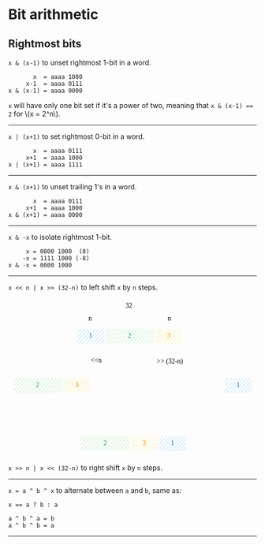 # Bit arithmetic

## Rightmost bits

`x & (x-1)` to unset rightmost 1-bit in a word.

```
       x  = aaaa 1000
     x-1  = aaaa 0111
x & (x-1) = aaaa 0000 
```

`x` will have only one bit set if it's a power of two, meaning that `x & (x-1) == 2` for \\(x = 2^n\\).

<hr>

`x | (x+1)` to set rightmost 0-bit in a word. 

```
       x  = aaaa 0111 
     x+1  = aaaa 1000
x | (x+1) = aaaa 1111 
```

<hr>

`x & (x+1)` to unset trailing 1's in a word. 

```    
       x  = aaaa 0111
     x+1  = aaaa 1000
x & (x+1) = aaaa 0000
```

<hr>

`x & -x` to isolate rightmost 1-bit. 

```    
     x = 0000 1000  (8)
    -x = 1111 1000 (-8)
x & -x = 0000 1000
```

<hr>

`x << n | x >> (32-n)` to left shift `x` by `n` steps.

<svg version="1.1" xmlns="http://www.w3.org/2000/svg" viewBox="0 0 733.3225917323235 466.3973578721682" width="640">
  <g stroke-linecap="round" transform="translate(198.154648172349 84.26876312641892) rotate(0 160.8936525327186 27.51340435454786)"><path d="M13.76 0 C84.17 0, 154.58 0, 308.03 0 M13.76 0 C90.07 0, 166.38 0, 308.03 0 M308.03 0 C317.2 0, 321.79 4.59, 321.79 13.76 M308.03 0 C317.2 0, 321.79 4.59, 321.79 13.76 M321.79 13.76 C321.79 19.68, 321.79 25.61, 321.79 41.27 M321.79 13.76 C321.79 23.12, 321.79 32.48, 321.79 41.27 M321.79 41.27 C321.79 50.44, 317.2 55.03, 308.03 55.03 M321.79 41.27 C321.79 50.44, 317.2 55.03, 308.03 55.03 M308.03 55.03 C195.42 55.03, 82.81 55.03, 13.76 55.03 M308.03 55.03 C195.4 55.03, 82.76 55.03, 13.76 55.03 M13.76 55.03 C4.59 55.03, 0 50.44, 0 41.27 M13.76 55.03 C4.59 55.03, 0 50.44, 0 41.27 M0 41.27 C0 34.82, 0 28.37, 0 13.76 M0 41.27 C0 34.34, 0 27.42, 0 13.76 M0 13.76 C0 4.59, 4.59 0, 13.76 0 M0 13.76 C0 4.59, 4.59 0, 13.76 0" stroke="var(--md-code-fg-color)" stroke-width="2" fill="none"></path></g><g stroke-linecap="round" transform="translate(204.1358432691694 90.2499308435846) rotate(0 38.8776449208864 21.233182358472078)"><path d="M0 0 C0 0, 0 0, 0 0 M0 0 C0 0, 0 0, 0 0 M0.13 12.04 C3.96 7.64, 7.78 3.25, 10.63 -0.03 M0.13 12.04 C2.55 9.26, 4.98 6.47, 10.63 -0.03 M0.27 24.08 C5 18.64, 9.72 13.2, 21.26 -0.07 M0.27 24.08 C8.19 14.97, 16.11 5.86, 21.26 -0.07 M-0.26 36.88 C10 25.07, 20.27 13.27, 31.89 -0.1 M-0.26 36.88 C7.12 28.39, 14.49 19.91, 31.89 -0.1 M5.12 42.88 C18.19 27.86, 31.25 12.83, 42.52 -0.14 M5.12 42.88 C15.5 30.95, 25.87 19.01, 42.52 -0.14 M15.76 42.85 C29.52 27.02, 43.28 11.19, 53.15 -0.17 M15.76 42.85 C23.3 34.17, 30.84 25.49, 53.15 -0.17 M26.39 42.81 C36.62 31.03, 46.86 19.26, 63.78 -0.21 M26.39 42.81 C34.83 33.1, 43.27 23.39, 63.78 -0.21 M37.02 42.78 C44.8 33.83, 52.57 24.88, 74.41 -0.24 M37.02 42.78 C50.82 26.9, 64.62 11.02, 74.41 -0.24 M47.65 42.74 C55.25 34, 62.85 25.25, 77.82 8.03 M47.65 42.74 C53.7 35.77, 59.76 28.8, 77.82 8.03 M58.28 42.71 C62.66 37.66, 67.05 32.61, 77.96 20.07 M58.28 42.71 C64.02 36.09, 69.77 29.48, 77.96 20.07 M68.91 42.67 C72.33 38.74, 75.75 34.8, 78.09 32.11 M68.91 42.67 C72.3 38.76, 75.7 34.85, 78.09 32.11" stroke="#a5d8ff" stroke-width="1" fill="none"></path><path d="M0 0 C28.33 0, 56.66 0, 77.76 0 M0 0 C24.61 0, 49.23 0, 77.76 0 M77.76 0 C77.76 15.89, 77.76 31.77, 77.76 42.47 M77.76 0 C77.76 15.42, 77.76 30.84, 77.76 42.47 M77.76 42.47 C50.85 42.47, 23.94 42.47, 0 42.47 M77.76 42.47 C50.33 42.47, 22.9 42.47, 0 42.47 M0 42.47 C0 25.86, 0 9.26, 0 0 M0 42.47 C0 33, 0 23.52, 0 0" fill="none"></path></g><g transform="translate(240.30348910558314 98.98311320205667) rotate(0 2.7099990844726562 12.5)"><text x="2.7099990844726562" y="17.52" font-family="Virgil, Segoe UI Emoji" font-size="20px" fill="#1971c2" text-anchor="middle" style="white-space: pre;" direction="ltr" dominant-baseline="alphabetic">1</text></g><g stroke-linecap="round" transform="translate(435.34802717029334 90.36908955095547) rotate(0 38.87764492088638 21.233182358472078)"><path d="M0 0 C0 0, 0 0, 0 0 M0 0 C0 0, 0 0, 0 0 M0.13 12.04 C2.82 8.95, 5.51 5.86, 10.63 -0.03 M0.13 12.04 C3.4 8.29, 6.66 4.53, 10.63 -0.03 M0.27 24.08 C4.87 18.79, 9.47 13.49, 21.26 -0.07 M0.27 24.08 C7 16.34, 13.73 8.59, 21.26 -0.07 M-0.26 36.88 C11.32 23.56, 22.89 10.25, 31.89 -0.1 M-0.26 36.88 C11.37 23.51, 22.99 10.13, 31.89 -0.1 M5.12 42.88 C19.94 25.84, 34.76 8.79, 42.52 -0.14 M5.12 42.88 C18.14 27.91, 31.15 12.94, 42.52 -0.14 M15.76 42.85 C24.44 32.85, 33.13 22.86, 53.15 -0.17 M15.76 42.85 C26.72 30.23, 37.69 17.61, 53.15 -0.17 M26.39 42.81 C34.34 33.67, 42.29 24.52, 63.78 -0.21 M26.39 42.81 C34.12 33.91, 41.86 25.01, 63.78 -0.21 M37.02 42.78 C47.29 30.96, 57.56 19.14, 74.41 -0.24 M37.02 42.78 C47.9 30.25, 58.79 17.73, 74.41 -0.24 M47.65 42.74 C53.75 35.72, 59.86 28.69, 77.82 8.03 M47.65 42.74 C54.83 34.48, 62.01 26.22, 77.82 8.03 M58.28 42.71 C65.73 34.14, 73.18 25.57, 77.96 20.07 M58.28 42.71 C62.73 37.59, 67.18 32.47, 77.96 20.07 M68.91 42.67 C71.1 40.15, 73.29 37.63, 78.09 32.11 M68.91 42.67 C70.91 40.37, 72.9 38.07, 78.09 32.11" stroke="#ffec99" stroke-width="1" fill="none"></path><path d="M0 0 C28.8 0, 57.6 0, 77.76 0 M0 0 C20.29 0, 40.59 0, 77.76 0 M77.76 0 C77.76 16.58, 77.76 33.16, 77.76 42.47 M77.76 0 C77.76 14.5, 77.76 29.01, 77.76 42.47 M77.76 42.47 C51.11 42.47, 24.47 42.47, 0 42.47 M77.76 42.47 C48.37 42.47, 18.99 42.47, 0 42.47 M0 42.47 C0 29.41, 0 16.35, 0 0 M0 42.47 C0 27.95, 0 13.43, 0 0" fill="none"></path></g><g transform="translate(467.41567453258597 99.10227190942754) rotate(0 6.80999755859375 12.5)"><text x="6.80999755859375" y="17.52" font-family="Virgil, Segoe UI Emoji" font-size="20px" fill="#f08c00" text-anchor="middle" style="white-space: pre;" direction="ltr" dominant-baseline="alphabetic">3</text></g><g stroke-linecap="round" transform="translate(287.194716019692 90.2102346969821) rotate(0 71.17599987695957 21.233182358472078)"><path d="M0 0 C0 0, 0 0, 0 0 M0 0 C0 0, 0 0, 0 0 M0.13 12.04 C2.73 9.06, 5.32 6.07, 10.63 -0.03 M0.13 12.04 C3.98 7.61, 7.83 3.19, 10.63 -0.03 M0.27 24.08 C5.93 17.56, 11.6 11.05, 21.26 -0.07 M0.27 24.08 C5.26 18.33, 10.26 12.59, 21.26 -0.07 M-0.26 36.88 C8.89 26.35, 18.04 15.83, 31.89 -0.1 M-0.26 36.88 C7.54 27.91, 15.34 18.94, 31.89 -0.1 M5.12 42.88 C16.6 29.68, 28.08 16.47, 42.52 -0.14 M5.12 42.88 C13.03 33.78, 20.94 24.68, 42.52 -0.14 M15.76 42.85 C28.67 27.99, 41.58 13.13, 53.15 -0.17 M15.76 42.85 C24.07 33.28, 32.38 23.72, 53.15 -0.17 M26.39 42.81 C37.53 29.99, 48.68 17.16, 63.78 -0.21 M26.39 42.81 C39.54 27.68, 52.7 12.54, 63.78 -0.21 M37.02 42.78 C50.11 27.71, 63.21 12.64, 74.41 -0.24 M37.02 42.78 C49.32 28.62, 61.63 14.47, 74.41 -0.24 M47.65 42.74 C57.75 31.12, 67.85 19.5, 85.04 -0.28 M47.65 42.74 C58.45 30.31, 69.26 17.88, 85.04 -0.28 M58.28 42.71 C66 33.83, 73.71 24.95, 95.67 -0.31 M58.28 42.71 C66.68 33.03, 75.09 23.36, 95.67 -0.31 M68.91 42.67 C83.31 26.1, 97.72 9.53, 106.3 -0.34 M68.91 42.67 C81.7 27.96, 94.49 13.24, 106.3 -0.34 M79.54 42.64 C90.81 29.67, 102.08 16.71, 116.27 0.38 M79.54 42.64 C90.96 29.5, 102.38 16.36, 116.27 0.38 M90.17 42.6 C99.06 32.37, 107.95 22.14, 126.91 0.34 M90.17 42.6 C98.23 33.33, 106.3 24.05, 126.91 0.34 M100.8 42.57 C109.25 32.84, 117.71 23.12, 137.54 0.31 M100.8 42.57 C109.15 32.96, 117.51 23.34, 137.54 0.31 M111.43 42.54 C123.23 28.96, 135.03 15.38, 142.92 6.31 M111.43 42.54 C121.46 31, 131.49 19.46, 142.92 6.31 M122.06 42.5 C127.12 36.67, 132.19 30.84, 143.05 18.35 M122.06 42.5 C129.49 33.95, 136.92 25.41, 143.05 18.35 M132.69 42.47 C136.17 38.46, 139.65 34.46, 142.53 31.15 M132.69 42.47 C134.9 39.91, 137.12 37.36, 142.53 31.15" stroke="#b2f2bb" stroke-width="1" fill="none"></path><path d="M0 0 C50.9 0, 101.8 0, 142.35 0 M0 0 C36.01 0, 72.01 0, 142.35 0 M142.35 0 C142.35 12.18, 142.35 24.35, 142.35 42.47 M142.35 0 C142.35 9.74, 142.35 19.48, 142.35 42.47 M142.35 42.47 C109.34 42.47, 76.33 42.47, 0 42.47 M142.35 42.47 C97.35 42.47, 52.34 42.47, 0 42.47 M0 42.47 C0 25.59, 0 8.71, 0 0 M0 42.47 C0 29.28, 0 16.09, 0 0" fill="none"></path></g><g transform="translate(351.25072077946413 98.94341705545418) rotate(0 7.1199951171875 12.5)"><text x="7.1199951171875" y="17.52" font-family="Virgil, Segoe UI Emoji" font-size="20px" fill="#2f9e44" text-anchor="middle" style="white-space: pre;" direction="ltr" dominant-baseline="alphabetic">2</text></g><g mask="url(#mask-PkLObzmtgXPL7o27L1Ks4)" stroke-linecap="round"><g transform="translate(437.57397350234373 60.98681309022649) rotate(0 37.577661791567266 -0.3030550569984598)"><path d="M0 0 C17.01 -0.14, 34.02 -0.27, 75.16 -0.61 M0 0 C16.47 -0.13, 32.94 -0.27, 75.16 -0.61" stroke="var(--md-code-fg-color)" stroke-width="2" fill="none"></path></g><g transform="translate(437.57397350234373 60.98681309022649) rotate(0 37.577661791567266 -0.3030550569984598)"><path d="M23.42 -8.74 C18.12 -6.76, 12.82 -4.78, 0 0 M23.42 -8.74 C18.29 -6.82, 13.16 -4.91, 0 0" stroke="var(--md-code-fg-color)" stroke-width="2" fill="none"></path></g><g transform="translate(437.57397350234373 60.98681309022649) rotate(0 37.577661791567266 -0.3030550569984598)"><path d="M23.56 8.36 C18.23 6.47, 12.9 4.58, 0 0 M23.56 8.36 C18.4 6.53, 13.24 4.7, 0 0" stroke="var(--md-code-fg-color)" stroke-width="2" fill="none"></path></g><g transform="translate(437.57397350234373 60.98681309022649) rotate(0 37.577661791567266 -0.3030550569984598)"><path d="M51.73 8.13 C57.03 6.16, 62.33 4.18, 75.16 -0.61 M51.73 8.13 C56.86 6.22, 62 4.3, 75.16 -0.61" stroke="var(--md-code-fg-color)" stroke-width="2" fill="none"></path></g><g transform="translate(437.57397350234373 60.98681309022649) rotate(0 37.577661791567266 -0.3030550569984598)"><path d="M51.59 -8.97 C56.93 -7.07, 62.26 -5.18, 75.16 -0.61 M51.59 -8.97 C56.76 -7.13, 61.92 -5.3, 75.16 -0.61" stroke="var(--md-code-fg-color)" stroke-width="2" fill="none"></path></g></g><mask id="mask-PkLObzmtgXPL7o27L1Ks4"><rect x="0" y="0" fill="#fff" width="612.7292970854783" height="161.5929232042234"></rect><rect x="470.4816371249657" y="48.18375803322803" fill="#000" width="9.339996337890625" height="25" opacity="1"></rect></mask><g transform="translate(470.4816371249657 48.18375803322803) rotate(0 4.6699981689453125 12.5)"><text x="4.6699981689453125" y="17.52" font-family="Virgil, Segoe UI Emoji" font-size="20px" fill="var(--md-code-fg-color)" text-anchor="middle" style="white-space: pre;" direction="ltr" dominant-baseline="alphabetic">n</text></g><g mask="url(#mask-sZ3B50-54gH8lMGO_gsHP)" stroke-linecap="round"><g transform="translate(204.22870999434198 60.077703408575985) rotate(0 37.577661791567266 -0.3030550569984598)"><path d="M0 0 C26.25 -0.21, 52.5 -0.42, 75.16 -0.61 M0 0 C17.06 -0.14, 34.13 -0.28, 75.16 -0.61" stroke="var(--md-code-fg-color)" stroke-width="2" fill="none"></path></g><g transform="translate(204.22870999434198 60.077703408575985) rotate(0 37.577661791567266 -0.3030550569984598)"><path d="M23.42 -8.74 C15.24 -5.69, 7.06 -2.64, 0 0 M23.42 -8.74 C18.1 -6.76, 12.79 -4.77, 0 0" stroke="var(--md-code-fg-color)" stroke-width="2" fill="none"></path></g><g transform="translate(204.22870999434198 60.077703408575985) rotate(0 37.577661791567266 -0.3030550569984598)"><path d="M23.56 8.36 C15.33 5.44, 7.1 2.52, 0 0 M23.56 8.36 C18.21 6.46, 12.86 4.56, 0 0" stroke="var(--md-code-fg-color)" stroke-width="2" fill="none"></path></g><g transform="translate(204.22870999434198 60.077703408575985) rotate(0 37.577661791567266 -0.3030550569984598)"><path d="M51.73 8.13 C59.91 5.08, 68.09 2.03, 75.16 -0.61 M51.73 8.13 C57.05 6.15, 62.37 4.17, 75.16 -0.61" stroke="var(--md-code-fg-color)" stroke-width="2" fill="none"></path></g><g transform="translate(204.22870999434198 60.077703408575985) rotate(0 37.577661791567266 -0.3030550569984598)"><path d="M51.59 -8.97 C59.82 -6.05, 68.05 -3.13, 75.16 -0.61 M51.59 -8.97 C56.94 -7.07, 62.29 -5.17, 75.16 -0.61" stroke="var(--md-code-fg-color)" stroke-width="2" fill="none"></path></g></g><mask id="mask-sZ3B50-54gH8lMGO_gsHP"><rect x="0" y="0" fill="#fff" width="379.38403357747654" height="160.6838135225729"></rect><rect x="237.1363736169639" y="47.274648351577525" fill="#000" width="9.339996337890625" height="25" opacity="1"></rect></mask><g transform="translate(237.1363736169639 47.274648351577525) rotate(0 4.6699981689453125 12.5)"><text x="4.6699981689453125" y="17.52" font-family="Virgil, Segoe UI Emoji" font-size="20px" fill="var(--md-code-fg-color)" text-anchor="middle" style="white-space: pre;" direction="ltr" dominant-baseline="alphabetic">n</text></g><g mask="url(#mask-3GFBvl-wQtTiCeFtPo08C)" stroke-linecap="round"><g transform="translate(205.44087473299095 24.015233667983665) rotate(0 150.31071652795032 -1.515233667983665)"><path d="M0 0 C106.31 -1.07, 212.63 -2.14, 300.62 -3.03 M0 0 C68.87 -0.69, 137.74 -1.39, 300.62 -3.03" stroke="var(--md-code-fg-color)" stroke-width="2" fill="none"></path></g><g transform="translate(205.44087473299095 24.015233667983665) rotate(0 150.31071652795032 -1.515233667983665)"><path d="M23.4 -8.79 C15.13 -5.68, 6.85 -2.57, 0 0 M23.4 -8.79 C18.04 -6.77, 12.68 -4.76, 0 0" stroke="var(--md-code-fg-color)" stroke-width="2" fill="none"></path></g><g transform="translate(205.44087473299095 24.015233667983665) rotate(0 150.31071652795032 -1.515233667983665)"><path d="M23.58 8.31 C15.24 5.37, 6.9 2.43, 0 0 M23.58 8.31 C18.18 6.41, 12.77 4.5, 0 0" stroke="var(--md-code-fg-color)" stroke-width="2" fill="none"></path></g><g transform="translate(205.44087473299095 24.015233667983665) rotate(0 150.31071652795032 -1.515233667983665)"><path d="M277.22 5.76 C285.49 2.65, 293.77 -0.46, 300.62 -3.03 M277.22 5.76 C282.58 3.74, 287.94 1.73, 300.62 -3.03" stroke="var(--md-code-fg-color)" stroke-width="2" fill="none"></path></g><g transform="translate(205.44087473299095 24.015233667983665) rotate(0 150.31071652795032 -1.515233667983665)"><path d="M277.04 -11.34 C285.38 -8.4, 293.72 -5.46, 300.62 -3.03 M277.04 -11.34 C282.45 -9.44, 287.85 -7.53, 300.62 -3.03" stroke="var(--md-code-fg-color)" stroke-width="2" fill="none"></path></g></g><mask id="mask-3GFBvl-wQtTiCeFtPo08C"><rect x="0" y="0" fill="#fff" width="606.0623077888915" height="127.045701003951"></rect><rect x="341.82159858516" y="10" fill="#000" width="27.8599853515625" height="25" opacity="1"></rect></mask><g transform="translate(341.82159858515996 10) rotate(0 13.929992675781278 12.5)"><text x="13.92999267578125" y="17.52" font-family="Virgil, Segoe UI Emoji" font-size="20px" fill="var(--md-code-fg-color)" text-anchor="middle" style="white-space: pre;" direction="ltr" dominant-baseline="alphabetic">32</text></g><g stroke-linecap="round" transform="translate(10 228.63487259344376) rotate(0 160.8936525327186 27.513404354547873)"><path d="M13.76 0 C108.79 0, 203.82 0, 308.03 0 M13.76 0 C125.14 0, 236.52 0, 308.03 0 M308.03 0 C317.2 0, 321.79 4.59, 321.79 13.76 M308.03 0 C317.2 0, 321.79 4.59, 321.79 13.76 M321.79 13.76 C321.79 19.43, 321.79 25.11, 321.79 41.27 M321.79 13.76 C321.79 23.85, 321.79 33.95, 321.79 41.27 M321.79 41.27 C321.79 50.44, 317.2 55.03, 308.03 55.03 M321.79 41.27 C321.79 50.44, 317.2 55.03, 308.03 55.03 M308.03 55.03 C233.46 55.03, 158.89 55.03, 13.76 55.03 M308.03 55.03 C204.64 55.03, 101.25 55.03, 13.76 55.03 M13.76 55.03 C4.59 55.03, 0 50.44, 0 41.27 M13.76 55.03 C4.59 55.03, 0 50.44, 0 41.27 M0 41.27 C0 31.97, 0 22.66, 0 13.76 M0 41.27 C0 33.69, 0 26.12, 0 13.76 M0 13.76 C0 4.59, 4.59 0, 13.76 0 M0 13.76 C0 4.59, 4.59 0, 13.76 0" stroke="var(--md-code-fg-color)" stroke-width="2" fill="none"></path></g><g stroke-linecap="round" transform="translate(164.15884589022917 235.34130913197723) rotate(0 38.87764492088638 21.233182358472078)"><path d="M0 0 C0 0, 0 0, 0 0 M0 0 C0 0, 0 0, 0 0 M0.13 12.04 C4.21 7.35, 8.29 2.66, 10.63 -0.03 M0.13 12.04 C3.21 8.5, 6.28 4.97, 10.63 -0.03 M0.27 24.08 C5.49 18.08, 10.71 12.07, 21.26 -0.07 M0.27 24.08 C5.31 18.28, 10.35 12.49, 21.26 -0.07 M-0.26 36.88 C6.59 29, 13.44 21.12, 31.89 -0.1 M-0.26 36.88 C10.39 24.63, 21.03 12.39, 31.89 -0.1 M5.12 42.88 C15.57 30.86, 26.02 18.84, 42.52 -0.14 M5.12 42.88 C18.05 28.01, 30.98 13.14, 42.52 -0.14 M15.76 42.85 C23.85 33.54, 31.94 24.23, 53.15 -0.17 M15.76 42.85 C24.29 33.02, 32.83 23.2, 53.15 -0.17 M26.39 42.81 C38.25 29.16, 50.12 15.51, 63.78 -0.21 M26.39 42.81 C37.04 30.55, 47.7 18.29, 63.78 -0.21 M37.02 42.78 C46.46 31.91, 55.91 21.04, 74.41 -0.24 M37.02 42.78 C47.49 30.73, 57.96 18.68, 74.41 -0.24 M47.65 42.74 C54.39 34.98, 61.14 27.22, 77.82 8.03 M47.65 42.74 C54.69 34.63, 61.74 26.53, 77.82 8.03 M58.28 42.71 C62.51 37.84, 66.74 32.97, 77.96 20.07 M58.28 42.71 C64.52 35.52, 70.77 28.33, 77.96 20.07 M68.91 42.67 C72.11 38.99, 75.31 35.3, 78.09 32.11 M68.91 42.67 C71.23 40, 73.56 37.32, 78.09 32.11" stroke="#ffec99" stroke-width="1" fill="none"></path><path d="M0 0 C17.21 0, 34.41 0, 77.76 0 M0 0 C27.67 0, 55.35 0, 77.76 0 M77.76 0 C77.76 10.73, 77.76 21.45, 77.76 42.47 M77.76 0 C77.76 12.43, 77.76 24.87, 77.76 42.47 M77.76 42.47 C61.56 42.47, 45.37 42.47, 0 42.47 M77.76 42.47 C57.85 42.47, 37.94 42.47, 0 42.47 M0 42.47 C0 32.83, 0 23.19, 0 0 M0 42.47 C0 31.65, 0 20.84, 0 0" fill="none"></path></g><g transform="translate(196.2264932525218 244.07449149044933) rotate(0 6.80999755859375 12.5)"><text x="6.80999755859375" y="17.52" font-family="Virgil, Segoe UI Emoji" font-size="20px" fill="#f08c00" text-anchor="middle" style="white-space: pre;" direction="ltr" dominant-baseline="alphabetic">3</text></g><g stroke-linecap="round" transform="translate(15.3994246256309 235.78850890265593) rotate(0 71.17599987695958 21.233182358472078)"><path d="M0 0 C0 0, 0 0, 0 0 M0 0 C0 0, 0 0, 0 0 M0.13 12.04 C4.22 7.34, 8.31 2.63, 10.63 -0.03 M0.13 12.04 C2.72 9.07, 5.3 6.09, 10.63 -0.03 M0.27 24.08 C6.04 17.44, 11.81 10.8, 21.26 -0.07 M0.27 24.08 C5.45 18.11, 10.64 12.14, 21.26 -0.07 M-0.26 36.88 C6.84 28.71, 13.94 20.55, 31.89 -0.1 M-0.26 36.88 C10.87 24.08, 22 11.28, 31.89 -0.1 M5.12 42.88 C16.9 29.33, 28.68 15.79, 42.52 -0.14 M5.12 42.88 C13.93 32.75, 22.74 22.62, 42.52 -0.14 M15.76 42.85 C29.23 27.34, 42.71 11.84, 53.15 -0.17 M15.76 42.85 C28.05 28.7, 40.34 14.56, 53.15 -0.17 M26.39 42.81 C34.93 32.98, 43.47 23.16, 63.78 -0.21 M26.39 42.81 C39.73 27.46, 53.08 12.1, 63.78 -0.21 M37.02 42.78 C48.65 29.39, 60.29 16, 74.41 -0.24 M37.02 42.78 C46.96 31.33, 56.91 19.89, 74.41 -0.24 M47.65 42.74 C57.95 30.89, 68.25 19.04, 85.04 -0.28 M47.65 42.74 C55.64 33.55, 63.63 24.36, 85.04 -0.28 M58.28 42.71 C70.06 29.15, 81.84 15.6, 95.67 -0.31 M58.28 42.71 C68.22 31.27, 78.16 19.84, 95.67 -0.31 M68.91 42.67 C80.3 29.56, 91.7 16.45, 106.3 -0.34 M68.91 42.67 C83.64 25.72, 98.37 8.77, 106.3 -0.34 M79.54 42.64 C88.82 31.95, 98.11 21.27, 116.27 0.38 M79.54 42.64 C93.2 26.92, 106.86 11.21, 116.27 0.38 M90.17 42.6 C99.51 31.86, 108.85 21.11, 126.91 0.34 M90.17 42.6 C103.84 26.88, 117.51 11.15, 126.91 0.34 M100.8 42.57 C113.45 28.02, 126.1 13.46, 137.54 0.31 M100.8 42.57 C110.48 31.43, 120.17 20.28, 137.54 0.31 M111.43 42.54 C119.33 33.44, 127.24 24.35, 142.92 6.31 M111.43 42.54 C117.98 35, 124.53 27.46, 142.92 6.31 M122.06 42.5 C127.28 36.49, 132.5 30.49, 143.05 18.35 M122.06 42.5 C129.55 33.88, 137.04 25.26, 143.05 18.35 M132.69 42.47 C135.75 38.95, 138.81 35.42, 142.53 31.15 M132.69 42.47 C135.13 39.66, 137.57 36.85, 142.53 31.15" stroke="#b2f2bb" stroke-width="1" fill="none"></path><path d="M0 0 C47.76 0, 95.53 0, 142.35 0 M0 0 C49.23 0, 98.47 0, 142.35 0 M142.35 0 C142.35 14.3, 142.35 28.6, 142.35 42.47 M142.35 0 C142.35 16.45, 142.35 32.9, 142.35 42.47 M142.35 42.47 C96.44 42.47, 50.54 42.47, 0 42.47 M142.35 42.47 C86.87 42.47, 31.38 42.47, 0 42.47 M0 42.47 C0 33.84, 0 25.22, 0 0 M0 42.47 C0 30.01, 0 17.55, 0 0" fill="none"></path></g><g transform="translate(79.45542938540298 244.52169126112804) rotate(0 7.1199951171875 12.5)"><text x="7.1199951171875" y="17.52" font-family="Virgil, Segoe UI Emoji" font-size="20px" fill="#2f9e44" text-anchor="middle" style="white-space: pre;" direction="ltr" dominant-baseline="alphabetic">2</text></g><g mask="url(#mask-R5WruW0o2T2tBi2TOZTYh)" stroke-linecap="round"><g transform="translate(336.50389063738885 149.77925355755036) rotate(0 -77.09123723109526 33.94111208627548)"><path d="M0 0 C-56.48 24.87, -112.95 49.73, -154.18 67.88 M0 0 C-46.29 20.38, -92.57 40.76, -154.18 67.88" stroke="var(--md-code-fg-color)" stroke-width="2" fill="none"></path></g><g transform="translate(336.50389063738885 149.77925355755036) rotate(0 -77.09123723109526 33.94111208627548)"><path d="M-136.13 50.59 C-142.74 56.92, -149.35 63.26, -154.18 67.88 M-136.13 50.59 C-141.55 55.78, -146.97 60.97, -154.18 67.88" stroke="var(--md-code-fg-color)" stroke-width="2" fill="none"></path></g><g transform="translate(336.50389063738885 149.77925355755036) rotate(0 -77.09123723109526 33.94111208627548)"><path d="M-129.24 66.24 C-138.37 66.84, -147.51 67.44, -154.18 67.88 M-129.24 66.24 C-136.73 66.73, -144.21 67.23, -154.18 67.88" stroke="var(--md-code-fg-color)" stroke-width="2" fill="none"></path></g></g><mask id="mask-R5WruW0o2T2tBi2TOZTYh"><rect x="0" y="0" fill="#fff" width="590.6863650995793" height="317.6614777301013"></rect><rect x="242.64266439262167" y="171.22036564382583" fill="#000" width="33.53997802734375" height="25" opacity="1"></rect></mask><g transform="translate(242.64266439262173 171.2203656438258) rotate(0 16.76998901367186 12.500000000000014)"><text x="16.769989013671875" y="17.52" font-family="Virgil, Segoe UI Emoji" font-size="20px" fill="var(--md-code-fg-color)" text-anchor="middle" style="white-space: pre;" direction="ltr" dominant-baseline="alphabetic">&lt;&lt;n</text></g><g stroke-linecap="round" transform="translate(401.53528666688635 229.54406550911168) rotate(0 160.89365253271862 27.513404354547845)"><path d="M13.76 0 C104.3 0, 194.85 0, 308.03 0 M13.76 0 C103.31 0, 192.87 0, 308.03 0 M308.03 0 C317.2 0, 321.79 4.59, 321.79 13.76 M308.03 0 C317.2 0, 321.79 4.59, 321.79 13.76 M321.79 13.76 C321.79 23.72, 321.79 33.67, 321.79 41.27 M321.79 13.76 C321.79 22.03, 321.79 30.3, 321.79 41.27 M321.79 41.27 C321.79 50.44, 317.2 55.03, 308.03 55.03 M321.79 41.27 C321.79 50.44, 317.2 55.03, 308.03 55.03 M308.03 55.03 C223.06 55.03, 138.09 55.03, 13.76 55.03 M308.03 55.03 C233.39 55.03, 158.75 55.03, 13.76 55.03 M13.76 55.03 C4.59 55.03, 0 50.44, 0 41.27 M13.76 55.03 C4.59 55.03, 0 50.44, 0 41.27 M0 41.27 C0 34.64, 0 28, 0 13.76 M0 41.27 C0 30.66, 0 20.05, 0 13.76 M0 13.76 C0 4.59, 4.59 0, 13.76 0 M0 13.76 C0 4.59, 4.59 0, 13.76 0" stroke="var(--md-code-fg-color)" stroke-width="2" fill="none"></path></g><g stroke-linecap="round" transform="translate(639.649552788387 235.52523322627727) rotate(0 38.87764492088638 21.233182358472078)"><path d="M0 0 C0 0, 0 0, 0 0 M0 0 C0 0, 0 0, 0 0 M0.13 12.04 C3.2 8.52, 6.26 5, 10.63 -0.03 M0.13 12.04 C2.94 8.82, 5.74 5.59, 10.63 -0.03 M0.27 24.08 C5.03 18.6, 9.8 13.11, 21.26 -0.07 M0.27 24.08 C6.79 16.58, 13.31 9.07, 21.26 -0.07 M-0.26 36.88 C8.58 26.72, 17.41 16.56, 31.89 -0.1 M-0.26 36.88 C8.76 26.51, 17.77 16.14, 31.89 -0.1 M5.12 42.88 C15.28 31.2, 25.44 19.51, 42.52 -0.14 M5.12 42.88 C18.77 27.18, 32.42 11.48, 42.52 -0.14 M15.76 42.85 C28.99 27.63, 42.22 12.4, 53.15 -0.17 M15.76 42.85 C28.47 28.22, 41.19 13.59, 53.15 -0.17 M26.39 42.81 C34.23 33.78, 42.08 24.75, 63.78 -0.21 M26.39 42.81 C36.28 31.43, 46.17 20.06, 63.78 -0.21 M37.02 42.78 C45.77 32.71, 54.52 22.64, 74.41 -0.24 M37.02 42.78 C47.4 30.83, 57.79 18.88, 74.41 -0.24 M47.65 42.74 C59.09 29.58, 70.52 16.42, 77.82 8.03 M47.65 42.74 C56.6 32.44, 65.55 22.15, 77.82 8.03 M58.28 42.71 C64.37 35.7, 70.46 28.69, 77.96 20.07 M58.28 42.71 C62.44 37.91, 66.61 33.12, 77.96 20.07 M68.91 42.67 C71.25 39.98, 73.59 37.28, 78.09 32.11 M68.91 42.67 C72.44 38.61, 75.97 34.54, 78.09 32.11" stroke="#a5d8ff" stroke-width="1" fill="none"></path><path d="M0 0 C21.02 0, 42.04 0, 77.76 0 M0 0 C29.8 0, 59.59 0, 77.76 0 M77.76 0 C77.76 10.14, 77.76 20.28, 77.76 42.47 M77.76 0 C77.76 11.9, 77.76 23.8, 77.76 42.47 M77.76 42.47 C49.3 42.47, 20.85 42.47, 0 42.47 M77.76 42.47 C49.18 42.47, 20.61 42.47, 0 42.47 M0 42.47 C0 30.2, 0 17.94, 0 0 M0 42.47 C0 31.7, 0 20.92, 0 0" fill="none"></path></g><g transform="translate(675.8171986248008 244.25841558474937) rotate(0 2.7099990844726562 12.5)"><text x="2.7099990844726562" y="17.52" font-family="Virgil, Segoe UI Emoji" font-size="20px" fill="#1971c2" text-anchor="middle" style="white-space: pre;" direction="ltr" dominant-baseline="alphabetic">1</text></g><g mask="url(#mask-i8LBp9gr1EFbVW3x5lMFY)" stroke-linecap="round"><g transform="translate(385.75314020193514 149.77925355755036) rotate(0 90.9137426322958 36.97157942224281)"><path d="M0 0 C67.31 27.37, 134.63 54.75, 181.83 73.94 M0 0 C60.69 24.68, 121.38 49.36, 181.83 73.94" stroke="var(--md-code-fg-color)" stroke-width="2" fill="none"></path></g><g transform="translate(385.75314020193514 149.77925355755036) rotate(0 90.9137426322958 36.97157942224281)"><path d="M156.84 73.01 C166.09 73.36, 175.34 73.7, 181.83 73.94 M156.84 73.01 C165.18 73.32, 173.52 73.63, 181.83 73.94" stroke="var(--md-code-fg-color)" stroke-width="2" fill="none"></path></g><g transform="translate(385.75314020193514 149.77925355755036) rotate(0 90.9137426322958 36.97157942224281)"><path d="M163.29 57.17 C170.15 63.38, 177.01 69.59, 181.83 73.94 M163.29 57.17 C169.48 62.77, 175.66 68.37, 181.83 73.94" stroke="var(--md-code-fg-color)" stroke-width="2" fill="none"></path></g></g><mask id="mask-i8LBp9gr1EFbVW3x5lMFY"><rect x="0" y="0" fill="#fff" width="667.5806254665267" height="323.72241240203596"></rect><rect x="431.7269109104028" y="174.25083297979316" fill="#000" width="89.87994384765625" height="25" opacity="1"></rect></mask><g transform="translate(431.7269109104028 174.25083297979313) rotate(0 44.939971923828125 12.500000000000014)"><text x="44.939971923828125" y="17.52" font-family="Virgil, Segoe UI Emoji" font-size="20px" fill="var(--md-code-fg-color)" text-anchor="middle" style="white-space: pre;" direction="ltr" dominant-baseline="alphabetic">&gt;&gt; (32-n)</text></g><g stroke-linecap="round" transform="translate(207.94183944819625 401.3705491630725) rotate(0 160.8936525327186 27.513404354547845)"><path d="M13.76 0 C76.31 0, 138.87 0, 308.03 0 M13.76 0 C73.16 0, 132.56 0, 308.03 0 M308.03 0 C317.2 0, 321.79 4.59, 321.79 13.76 M308.03 0 C317.2 0, 321.79 4.59, 321.79 13.76 M321.79 13.76 C321.79 19.65, 321.79 25.55, 321.79 41.27 M321.79 13.76 C321.79 23.03, 321.79 32.31, 321.79 41.27 M321.79 41.27 C321.79 50.44, 317.2 55.03, 308.03 55.03 M321.79 41.27 C321.79 50.44, 317.2 55.03, 308.03 55.03 M308.03 55.03 C237.93 55.03, 167.82 55.03, 13.76 55.03 M308.03 55.03 C204.73 55.03, 101.44 55.03, 13.76 55.03 M13.76 55.03 C4.59 55.03, 0 50.44, 0 41.27 M13.76 55.03 C4.59 55.03, 0 50.44, 0 41.27 M0 41.27 C0 33.83, 0 26.38, 0 13.76 M0 41.27 C0 32.64, 0 24.01, 0 13.76 M0 13.76 C0 4.59, 4.59 0, 13.76 0 M0 13.76 C0 4.59, 4.59 0, 13.76 0" stroke="var(--md-code-fg-color)" stroke-width="2" fill="none"></path></g><g stroke-linecap="round" transform="translate(446.0223355976931 407.3517168802383) rotate(0 38.87764492088638 21.233182358472106)"><path d="M0 0 C0 0, 0 0, 0 0 M0 0 C0 0, 0 0, 0 0 M0.13 12.04 C2.31 9.54, 4.48 7.04, 10.63 -0.03 M0.13 12.04 C3.44 8.24, 6.74 4.44, 10.63 -0.03 M0.27 24.08 C7.71 15.51, 15.16 6.95, 21.26 -0.07 M0.27 24.08 C7.46 15.8, 14.66 7.52, 21.26 -0.07 M-0.26 36.88 C11.16 23.74, 22.58 10.61, 31.89 -0.1 M-0.26 36.88 C8.77 26.49, 17.79 16.11, 31.89 -0.1 M5.12 42.88 C12.69 34.17, 20.26 25.46, 42.52 -0.14 M5.12 42.88 C13.54 33.21, 21.95 23.53, 42.52 -0.14 M15.76 42.85 C26.83 30.11, 37.9 17.37, 53.15 -0.17 M15.76 42.85 C27.18 29.71, 38.6 16.57, 53.15 -0.17 M26.39 42.81 C39.02 28.27, 51.66 13.74, 63.78 -0.21 M26.39 42.81 C35.34 32.52, 44.29 22.22, 63.78 -0.21 M37.02 42.78 C49.32 28.63, 61.62 14.48, 74.41 -0.24 M37.02 42.78 C51.36 26.28, 65.7 9.78, 74.41 -0.24 M47.65 42.74 C55.67 33.51, 63.7 24.28, 77.82 8.03 M47.65 42.74 C56.34 32.74, 65.03 22.74, 77.82 8.03 M58.28 42.71 C64.94 35.04, 71.61 27.36, 77.96 20.07 M58.28 42.71 C65.15 34.8, 72.02 26.9, 77.96 20.07 M68.91 42.67 C70.99 40.27, 73.08 37.87, 78.09 32.11 M68.91 42.67 C72.23 38.85, 75.56 35.02, 78.09 32.11" stroke="#a5d8ff" stroke-width="1" fill="none"></path><path d="M0 0 C17.97 0, 35.93 0, 77.76 0 M0 0 C23.85 0, 47.7 0, 77.76 0 M77.76 0 C77.76 9.41, 77.76 18.82, 77.76 42.47 M77.76 0 C77.76 15.85, 77.76 31.7, 77.76 42.47 M77.76 42.47 C47.91 42.47, 18.06 42.47, 0 42.47 M77.76 42.47 C61.19 42.47, 44.62 42.47, 0 42.47 M0 42.47 C0 32.35, 0 22.23, 0 0 M0 42.47 C0 27.56, 0 12.65, 0 0" fill="none"></path></g><g transform="translate(482.1899814341068 416.08489923871036) rotate(0 2.7099990844726562 12.5)"><text x="2.7099990844726562" y="17.52" font-family="Virgil, Segoe UI Emoji" font-size="20px" fill="#1971c2" text-anchor="middle" style="white-space: pre;" direction="ltr" dominant-baseline="alphabetic">1</text></g><g stroke-linecap="round" transform="translate(362.3614026922854 407.48781606295586) rotate(0 38.87764492088638 21.233182358472106)"><path d="M0 0 C0 0, 0 0, 0 0 M0 0 C0 0, 0 0, 0 0 M0.13 12.04 C3.79 7.84, 7.45 3.63, 10.63 -0.03 M0.13 12.04 C2.7 9.09, 5.26 6.14, 10.63 -0.03 M0.27 24.08 C5.48 18.08, 10.7 12.08, 21.26 -0.07 M0.27 24.08 C4.52 19.19, 8.77 14.3, 21.26 -0.07 M-0.26 36.88 C8.68 26.59, 17.62 16.31, 31.89 -0.1 M-0.26 36.88 C8.91 26.34, 18.07 15.79, 31.89 -0.1 M5.12 42.88 C16.81 29.44, 28.5 16, 42.52 -0.14 M5.12 42.88 C18.36 27.65, 31.6 12.43, 42.52 -0.14 M15.76 42.85 C30.3 26.11, 44.85 9.37, 53.15 -0.17 M15.76 42.85 C25.05 32.15, 34.35 21.46, 53.15 -0.17 M26.39 42.81 C34 34.06, 41.61 25.3, 63.78 -0.21 M26.39 42.81 C39.05 28.24, 51.72 13.67, 63.78 -0.21 M37.02 42.78 C48.5 29.57, 59.98 16.36, 74.41 -0.24 M37.02 42.78 C51.16 26.51, 65.3 10.24, 74.41 -0.24 M47.65 42.74 C53.77 35.7, 59.89 28.65, 77.82 8.03 M47.65 42.74 C55.41 33.81, 63.17 24.88, 77.82 8.03 M58.28 42.71 C65.04 34.93, 71.8 27.14, 77.96 20.07 M58.28 42.71 C63.32 36.9, 68.37 31.1, 77.96 20.07 M68.91 42.67 C71 40.27, 73.09 37.86, 78.09 32.11 M68.91 42.67 C72.57 38.46, 76.23 34.24, 78.09 32.11" stroke="#ffec99" stroke-width="1" fill="none"></path><path d="M0 0 C19.14 0, 38.29 0, 77.76 0 M0 0 C21.74 0, 43.48 0, 77.76 0 M77.76 0 C77.76 15.25, 77.76 30.5, 77.76 42.47 M77.76 0 C77.76 10.73, 77.76 21.47, 77.76 42.47 M77.76 42.47 C57.79 42.47, 37.82 42.47, 0 42.47 M77.76 42.47 C51.08 42.47, 24.41 42.47, 0 42.47 M0 42.47 C0 27.18, 0 11.9, 0 0 M0 42.47 C0 28.79, 0 15.12, 0 0" fill="none"></path></g><g transform="translate(394.42905005457806 416.2209984214279) rotate(0 6.80999755859375 12.5)"><text x="6.80999755859375" y="17.52" font-family="Virgil, Segoe UI Emoji" font-size="20px" fill="#f08c00" text-anchor="middle" style="white-space: pre;" direction="ltr" dominant-baseline="alphabetic">3</text></g><g stroke-linecap="round" transform="translate(214.51963032158469 407.2781667533993) rotate(0 71.1759998769596 21.233182358472106)"><path d="M0 0 C0 0, 0 0, 0 0 M0 0 C0 0, 0 0, 0 0 M0.13 12.04 C4.18 7.39, 8.23 2.73, 10.63 -0.03 M0.13 12.04 C3.47 8.2, 6.81 4.36, 10.63 -0.03 M0.27 24.08 C6.78 16.58, 13.3 9.09, 21.26 -0.07 M0.27 24.08 C6.96 16.39, 13.64 8.69, 21.26 -0.07 M-0.26 36.88 C8.39 26.93, 17.04 16.98, 31.89 -0.1 M-0.26 36.88 C8.96 26.28, 18.17 15.68, 31.89 -0.1 M5.12 42.88 C12.82 34.02, 20.52 25.17, 42.52 -0.14 M5.12 42.88 C14.93 31.6, 24.73 20.32, 42.52 -0.14 M15.76 42.85 C30.09 26.36, 44.42 9.87, 53.15 -0.17 M15.76 42.85 C23.47 33.98, 31.18 25.11, 53.15 -0.17 M26.39 42.81 C36.8 30.83, 47.22 18.84, 63.78 -0.21 M26.39 42.81 C39.62 27.58, 52.86 12.35, 63.78 -0.21 M37.02 42.78 C51.25 26.41, 65.48 10.04, 74.41 -0.24 M37.02 42.78 C47.06 31.22, 57.1 19.67, 74.41 -0.24 M47.65 42.74 C58.36 30.42, 69.07 18.1, 85.04 -0.28 M47.65 42.74 C62.34 25.83, 77.04 8.93, 85.04 -0.28 M58.28 42.71 C69.46 29.84, 80.64 16.98, 95.67 -0.31 M58.28 42.71 C69.67 29.6, 81.06 16.5, 95.67 -0.31 M68.91 42.67 C80.99 28.77, 93.07 14.87, 106.3 -0.34 M68.91 42.67 C78.9 31.18, 88.89 19.69, 106.3 -0.34 M79.54 42.64 C89.2 31.53, 98.86 20.41, 116.27 0.38 M79.54 42.64 C89.98 30.62, 100.43 18.6, 116.27 0.38 M90.17 42.6 C101.86 29.15, 113.56 15.69, 126.91 0.34 M90.17 42.6 C99.47 31.9, 108.78 21.19, 126.91 0.34 M100.8 42.57 C114.85 26.41, 128.89 10.25, 137.54 0.31 M100.8 42.57 C108.76 33.4, 116.73 24.24, 137.54 0.31 M111.43 42.54 C122.06 30.3, 132.69 18.07, 142.92 6.31 M111.43 42.54 C121.43 31.03, 131.42 19.53, 142.92 6.31 M122.06 42.5 C127.38 36.38, 132.7 30.26, 143.05 18.35 M122.06 42.5 C127.31 36.46, 132.56 30.42, 143.05 18.35 M132.69 42.47 C135.47 39.27, 138.25 36.07, 142.53 31.15 M132.69 42.47 C134.8 40.03, 136.92 37.6, 142.53 31.15" stroke="#b2f2bb" stroke-width="1" fill="none"></path><path d="M0 0 C35.51 0, 71.02 0, 142.35 0 M0 0 C32.06 0, 64.12 0, 142.35 0 M142.35 0 C142.35 9.8, 142.35 19.6, 142.35 42.47 M142.35 0 C142.35 11.14, 142.35 22.28, 142.35 42.47 M142.35 42.47 C99.62 42.47, 56.88 42.47, 0 42.47 M142.35 42.47 C95.9 42.47, 49.44 42.47, 0 42.47 M0 42.47 C0 26.92, 0 11.36, 0 0 M0 42.47 C0 31.94, 0 21.41, 0 0" fill="none"></path></g><g transform="translate(278.5756350813567 416.01134911187137) rotate(0 7.1199951171875 12.5)"><text x="7.1199951171875" y="17.52" font-family="Virgil, Segoe UI Emoji" font-size="20px" fill="#2f9e44" text-anchor="middle" style="white-space: pre;" direction="ltr" dominant-baseline="alphabetic">2</text></g><g stroke-linecap="round"><g transform="translate(163.21540735135557 300.88255960029676) rotate(0 188.1469009498228 -0.6719428912495857)"><path d="M0 0 C103.74 -0.37, 207.47 -0.74, 376.29 -1.34 M0 0 C116.85 -0.42, 233.69 -0.83, 376.29 -1.34" stroke="var(--md-code-fg-color)" stroke-width="2" fill="none"></path></g></g><mask></mask><g stroke-linecap="round"><g transform="translate(361.44154394864347 300.71534922073306) rotate(0 0.00003075957386045047 44.43254348245236)"><path d="M0 0 C0 34.86, 0 69.71, 0 88.87 M0 0 C0 21.22, 0 42.43, 0 88.87" stroke="var(--md-code-fg-color)" stroke-width="2" fill="none"></path></g><g transform="translate(361.44154394864347 300.71534922073306) rotate(0 0.00003075957386045047 44.43254348245236)"><path d="M-8.55 65.37 C-5.2 74.59, -1.84 83.8, 0 88.87 M-8.55 65.37 C-6.51 70.98, -4.47 76.59, 0 88.87" stroke="var(--md-code-fg-color)" stroke-width="2" fill="none"></path></g><g transform="translate(361.44154394864347 300.71534922073306) rotate(0 0.00003075957386045047 44.43254348245236)"><path d="M8.55 65.37 C5.2 74.59, 1.84 83.8, 0 88.87 M8.55 65.37 C6.51 70.98, 4.47 76.59, 0 88.87" stroke="var(--md-code-fg-color)" stroke-width="2" fill="none"></path></g></g><mask></mask></svg>

`x >> n | x << (32-n)` to right shift `x` by `n` steps. 

<hr>

`x = a ^ b ^ x` to alternate between `a` and `b`, same as:

```
x == a ? b : a

a ^ b ^ a = b
a ^ b ^ b = a
```

<hr>
